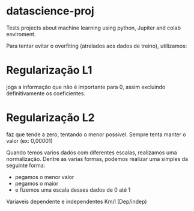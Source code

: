 # datascience-proj
Tests projects about machine learning using python, Jupiter and colab enviroment.

Para tentar evitar o overfiting (atrelados aos dados de treino), utilizamos:

# Regularização L1
joga a informação que não é importante para 0, assim excluindo definitivamente os coeficientes.
# Regularização L2
faz que tende a zero, tentando o menor possivel. Sempre tenta manter o valor (ex: 0,00001)


Quando temos varios dados com diferentes escalas, realizamos uma normalização.
Dentre as varias formas, podemos realizar uma simples da seguinte forma:
  - pegamos o menor valor
  - pegamos o maior
  - e fizemos uma escala desses dados de 0 até 1
  
Variaveis dependente e independentes
Km/l (Dep/indep)
